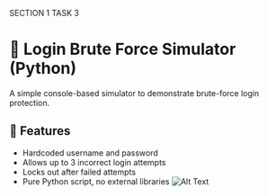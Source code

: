 SECTION 1 TASK 3 
# 🔐 Login Brute Force Simulator (Python)

A simple console-based simulator to demonstrate brute-force login protection.

## 🚀 Features

- Hardcoded username and password
- Allows up to 3 incorrect login attempts
- Locks out after failed attempts
- Pure Python script, no external libraries
![Alt Text](IMAGE/your-image-name.png)

